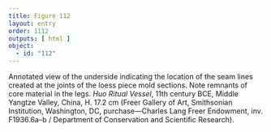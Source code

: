 ```yaml
---
title: Figure 112
layout: entry
order: 1112
outputs: [ html ]
object:
  - id: "112"
---
```


Annotated view of the underside indicating the location of the seam lines created at the joints of the loess piece mold sections. Note remnants of core material in the legs. *Huo Ritual Vessel*, 11th century BCE, Middle Yangtze Valley, China, H. 17.2 cm (Freer Gallery of Art, Smithsonian Institution, Washington, DC, purchase—Charles Lang Freer Endowment, inv. F1936.6a–b / Department of Conservation and Scientific Research).
